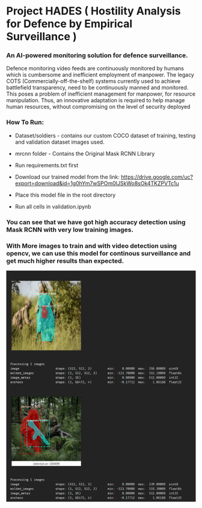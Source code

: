 # Project HADES ( Hostility Analysis for Defence by Empirical Surveillance )

### An AI-powered monitoring solution for defence surveillance.

Defence monitoring video feeds are continuously monitored by humans which is cumbersome and inefficient employment of manpower. The legacy COTS (Commercially-off-the-shelf) systems currently used to achieve battlefield transparency, need to be continuously manned and monitored. This poses a problem of inefficient management for manpower, for resource manipulation. Thus, an innovative adaptation is required to help manage human resources, without compromising on the level of security deployed

### How To Run:

- Dataset/soldiers - contains our custom COCO dataset of training, testing and validation dataset images used.

- mrcnn folder - Contains the Original Mask RCNN Library

- Run requirements.txt first

- Download our trained model from the link:
  https://drive.google.com/uc?export=download&id=1g0hYm7wSPOm0IJSkWo8sOk4TKZPVTc1u

- Place this model file in the root directory

- Run all cells in validation.ipynb

### You can see that we have got high accuracy detection using Mask RCNN with very low training images.

### With More images to train and with video detection using opencv, we can use this model for continous surveillance and get much higher results than expected.

![](resources/images/test-image-1.png)
